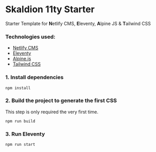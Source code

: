 # Skaldion 11ty Starter

Starter Template for **N**etlify CMS, **E**leventy, **A**lpine JS & **T**ailwind CSS

### Technologies used:

- [Netlify CMS](https://www.netlifycms.org/)
- [Eleventy](https://www.11ty.dev/)
- [Alpine.js](https://github.com/alpinejs/alpine)
- [Tailwind CSS](https://tailwindcss.com/)


### 1\. Install dependencies

```
npm install
```

### 2\. Build the project to generate the first CSS

This step is only required the very first time.

```
npm run build
```

### 3\. Run Eleventy

```
npm run start
```
